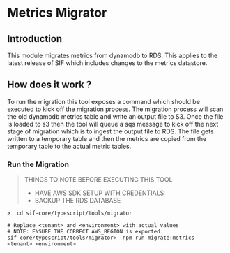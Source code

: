 # Metrics Migrator

## Introduction

This module migrates metrics from dynamodb to RDS. This applies to the latest release of SIF which includes changes to the metrics datastore.

## How does it work ?

To run the migration this tool exposes a command which should be executed to kick off the migration process. The migration process will scan the old dynamodb metrics table and write an output file to S3. Once the file is loaded to s3 then the tool will queue a sqs message to kick off the next stage of migration which is to ingest the output file to RDS. The file gets written to a temporary table and then the  metrics are copied from the temporary table to the actual metric tables.


### Run the Migration

> THINGS TO NOTE BEFORE EXECUTING THIS TOOL
> * HAVE AWS SDK SETUP WITH CREDENTIALS
> * BACKUP THE RDS DATABASE


```shell
>  cd sif-core/typescript/tools/migrator

# Replace <tenant> and <environment> with actual values
# NOTE: ENSURE THE CORRECT AWS_REGION is exported
sif-core/typescript/tools/migrator>  npm run migrate:metrics -- <tenant> <environment>
```
